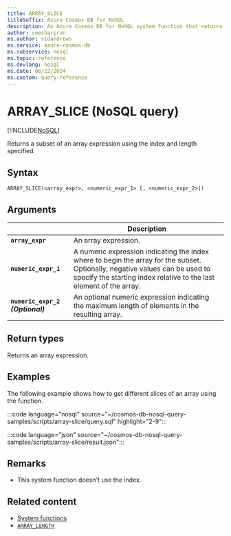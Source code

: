 ```yaml
---
title: ARRAY_SLICE
titleSuffix: Azure Cosmos DB for NoSQL
description: An Azure Cosmos DB for NoSQL system function that returns a subset of the items in an array.
author: seesharprun
ms.author: sidandrews
ms.service: azure-cosmos-db
ms.subservice: nosql
ms.topic: reference
ms.devlang: nosql
ms.date: 08/22/2024
ms.custom: query-reference
---
```


# ARRAY_SLICE (NoSQL query)

[!INCLUDE[NoSQL](../../includes/appliesto-nosql.md)]

Returns a subset of an array expression using the index and length specified.
  
## Syntax
  
```nosql
ARRAY_SLICE(<array_expr>, <numeric_expr_1> [, <numeric_expr_2>])  
```  
  
## Arguments

| | Description |
| --- | --- |
| **`array_expr`** | An array expression. |
| **`numeric_expr_1`** | A numeric expression indicating the index where to begin the array for the subset. Optionally, negative values can be used to specify the starting index relative to the last element of the array. |
| **`numeric_expr_2` *(Optional)*** | An optional numeric expression indicating the maximum length of elements in the resulting array. |

## Return types

Returns an array expression.  

## Examples
  
The following example shows how to get different slices of an array using the function.  
  
:::code language="nosql" source="~/cosmos-db-nosql-query-samples/scripts/array-slice/query.sql" highlight="2-9":::  

:::code language="json" source="~/cosmos-db-nosql-query-samples/scripts/array-slice/result.json":::

## Remarks

- This system function doesn't use the index.

## Related content

- [System functions](system-functions.yml)
- [`ARRAY_LENGTH`](array-length.md)
